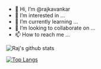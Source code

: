 - 👋 Hi, I’m @rajkavankar
- 👀 I’m interested in ...
- 🌱 I’m currently learning ...
- 💞️ I’m looking to collaborate on ...
- 📫 How to reach me ...

![Raj's github stats](https://github-readme-stats.vercel.app/api?username=rajkavankar)

[![Top Langs](https://github-readme-stats.vercel.app/api/top-langs/?username=rajkavankar)](https://github.com/rajkavankar/github-readme-stats)
<!---
rajkavankar/rajkavankar is a ✨ special ✨ repository because its `README.md` (this file) appears on your GitHub profile.
You can click the Preview link to take a look at your changes.
--->
